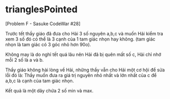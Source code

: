# trianglesPointed
[Problem F - Sasuke CodeWar #28]

Trước tết thầy giáo đã đưa cho Hải 3 số nguyên a,b,c và muốn Hải kiểm tra xem 3 số đó có thể là 3 cạnh của 1 tam giác nhọn hay không.
(tam giác nhọn là tam giác có 3 góc nhỏ hơn 90o).

Không may là do nghỉ tết quá lâu nên Hải đã bị quên mất số c, Hải chỉ nhớ mỗi 2 số là a và b.

Thầy giáo không hài lòng về Hải, những thầy vẫn cho Hải một cơ hội để sửa lỗi đó là: Thầy muốn đưa ra giá trị nguyên nhỏ nhất và lớn nhất của c để a,b,c là cạnh của tam giác nhọn.

Kết quả là một dãy chứa 2 số min và max.
